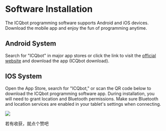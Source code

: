 # Software Installation

The ICQbot programming software supports Android and iOS devices. Download the mobile app and enjoy the fun of programming anytime.  

## Android System
Search for "ICQbot" in major app stores or click the link to visit the [official website](https:www.icrobot.com) and download the app (ICQbot download).  



## IOS System
Open the App Store, search for "ICQbot," or scan the QR code below to download the ICQbot programming software app. During installation, you will need to grant location and Bluetooth permissions. Make sure Bluetooth and location services are enabled in your tablet's settings when connecting.  

![](img/01Software.png)

  


若有收获，就点个赞吧

  


